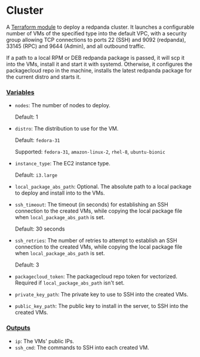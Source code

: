 # Cluster

A [Terraform module](cluster.tf) to deploy a redpanda cluster. It launches a
configurable number of VMs of the specified type into the default VPC, with a
security group allowing TCP connections to ports 22 (SSH) and 9092 (redpanda),
33145 (RPC) and 9644 (Admin), and all outbound traffic.

If a path to a local RPM or DEB redpanda package is passed, it will scp it into
the VMs, install it and start it with systemd. Otherwise, it configures the
packagecloud repo in the machine, installs the latest redpanda package for the
current distro and starts it.

### [Variables](vars.tf)
- `nodes`: The number of nodes to deploy.

  Default: 1

- `distro`: The distribution to use for the VM.
  
  Default: `fedora-31`
  
  Supported: `fedora-31`, `amazon-linux-2`, `rhel-8`, `ubuntu-bionic`

- `instance_type`: The EC2 instance type.

  Default: `i3.large`

- `local_package_abs_path`: Optional. The absolute path to a local package to
  deploy and install into to the VMs.

- `ssh_timeout`: The timeout (in seconds) for establishing an SSH connection to
  the created VMs, while copying the local package file when
  `local_package_abs_path` is set.
  
  Default: 30 seconds
  
- `ssh_retries`: The number of retries to attempt to establish an SSH connection
  to the created VMs, while copying the local package file when
  `local_package_abs_path` is set.
  
  Default: 3

- `packagecloud_token`: The packagecloud repo token for vectorized. Required if
  `local_package_abs_path` isn't set.

- `private_key_path`: The private key to use to SSH into the created VMs.

- `public_key_path`: The public key to install in the server, to SSH into the
  created VMs.

### [Outputs](outputs.tf)
- `ip`: The VMs' public IPs.
- `ssh_cmd`: The commands to SSH into each created VM.
